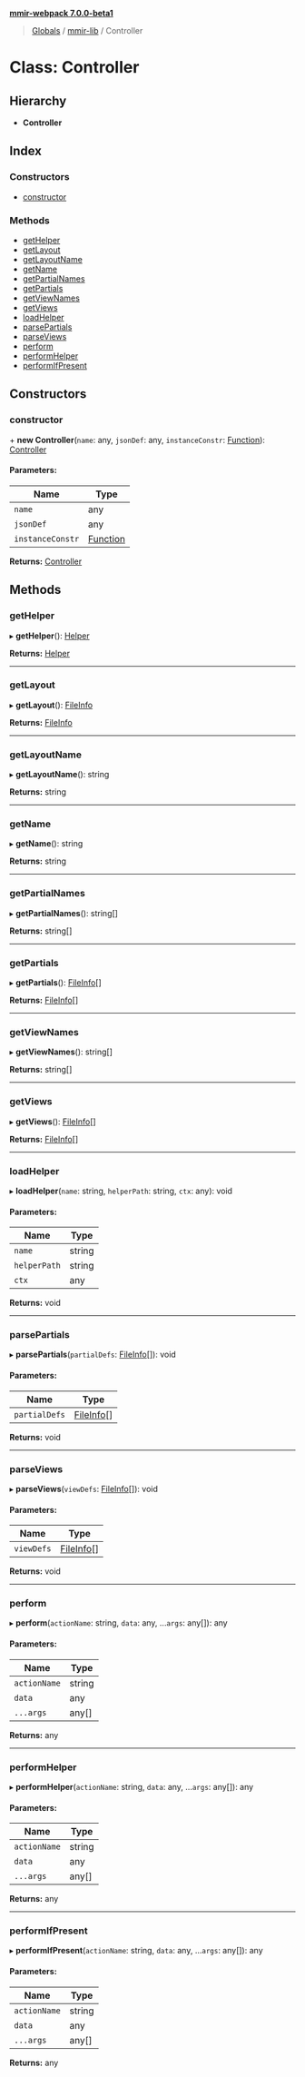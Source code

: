 **[mmir-webpack 7.0.0-beta1](../README.md)**

> [Globals](../README.md) / [mmir-lib](../modules/mmir_lib.md) / Controller

# Class: Controller

## Hierarchy

* **Controller**

## Index

### Constructors

* [constructor](mmir_lib.controller.md#constructor)

### Methods

* [getHelper](mmir_lib.controller.md#gethelper)
* [getLayout](mmir_lib.controller.md#getlayout)
* [getLayoutName](mmir_lib.controller.md#getlayoutname)
* [getName](mmir_lib.controller.md#getname)
* [getPartialNames](mmir_lib.controller.md#getpartialnames)
* [getPartials](mmir_lib.controller.md#getpartials)
* [getViewNames](mmir_lib.controller.md#getviewnames)
* [getViews](mmir_lib.controller.md#getviews)
* [loadHelper](mmir_lib.controller.md#loadhelper)
* [parsePartials](mmir_lib.controller.md#parsepartials)
* [parseViews](mmir_lib.controller.md#parseviews)
* [perform](mmir_lib.controller.md#perform)
* [performHelper](mmir_lib.controller.md#performhelper)
* [performIfPresent](mmir_lib.controller.md#performifpresent)

## Constructors

### constructor

\+ **new Controller**(`name`: any, `jsonDef`: any, `instanceConstr`: [Function](../interfaces/mmir_lib.requirejs.md#function)): [Controller](mmir_lib.controller.md)

#### Parameters:

Name | Type |
------ | ------ |
`name` | any |
`jsonDef` | any |
`instanceConstr` | [Function](../interfaces/mmir_lib.requirejs.md#function) |

**Returns:** [Controller](mmir_lib.controller.md)

## Methods

### getHelper

▸ **getHelper**(): [Helper](mmir_lib.helper.md)

**Returns:** [Helper](mmir_lib.helper.md)

___

### getLayout

▸ **getLayout**(): [FileInfo](../modules/mmir_lib.md#fileinfo)

**Returns:** [FileInfo](../modules/mmir_lib.md#fileinfo)

___

### getLayoutName

▸ **getLayoutName**(): string

**Returns:** string

___

### getName

▸ **getName**(): string

**Returns:** string

___

### getPartialNames

▸ **getPartialNames**(): string[]

**Returns:** string[]

___

### getPartials

▸ **getPartials**(): [FileInfo](../modules/mmir_lib.md#fileinfo)[]

**Returns:** [FileInfo](../modules/mmir_lib.md#fileinfo)[]

___

### getViewNames

▸ **getViewNames**(): string[]

**Returns:** string[]

___

### getViews

▸ **getViews**(): [FileInfo](../modules/mmir_lib.md#fileinfo)[]

**Returns:** [FileInfo](../modules/mmir_lib.md#fileinfo)[]

___

### loadHelper

▸ **loadHelper**(`name`: string, `helperPath`: string, `ctx`: any): void

#### Parameters:

Name | Type |
------ | ------ |
`name` | string |
`helperPath` | string |
`ctx` | any |

**Returns:** void

___

### parsePartials

▸ **parsePartials**(`partialDefs`: [FileInfo](../modules/mmir_lib.md#fileinfo)[]): void

#### Parameters:

Name | Type |
------ | ------ |
`partialDefs` | [FileInfo](../modules/mmir_lib.md#fileinfo)[] |

**Returns:** void

___

### parseViews

▸ **parseViews**(`viewDefs`: [FileInfo](../modules/mmir_lib.md#fileinfo)[]): void

#### Parameters:

Name | Type |
------ | ------ |
`viewDefs` | [FileInfo](../modules/mmir_lib.md#fileinfo)[] |

**Returns:** void

___

### perform

▸ **perform**(`actionName`: string, `data`: any, ...`args`: any[]): any

#### Parameters:

Name | Type |
------ | ------ |
`actionName` | string |
`data` | any |
`...args` | any[] |

**Returns:** any

___

### performHelper

▸ **performHelper**(`actionName`: string, `data`: any, ...`args`: any[]): any

#### Parameters:

Name | Type |
------ | ------ |
`actionName` | string |
`data` | any |
`...args` | any[] |

**Returns:** any

___

### performIfPresent

▸ **performIfPresent**(`actionName`: string, `data`: any, ...`args`: any[]): any

#### Parameters:

Name | Type |
------ | ------ |
`actionName` | string |
`data` | any |
`...args` | any[] |

**Returns:** any
